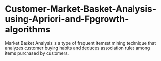 # Customer-Market-Basket-Analysis-using-Apriori-and-Fpgrowth-algorithms
Market Basket Analysis is a type of frequent itemset mining technique that analyzes customer buying habits and deduces association rules among items purchased by customers.
